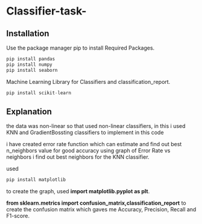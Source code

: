 # Classifier-task-

## Installation

Use the package manager pip to install Required Packages.
```python
pip install pandas
pip install numpy
pip install seaborn
```
Machine Learning Library for Classifiers and classification_report.
```python
pip install scikit-learn
```
## Explanation 
the data was non-linear so that used non-linear classifiers, 
in this i used KNN and GradientBossting classifiers to implement in this code 

i have created error rate function which can estimate and find out best n_neighbors value for good accuracy 
using graph of Error Rate vs neighbors i find out best neighbors for the KNN classifier.

used
```python 
pip install matplotlib
```
to create the graph, used __import matplotlib.pyplot as plt__.

__from sklearn.metrics import confusion_matrix,classification_report__ to create the confusion matrix which 
gaves me Accuracy, Precision, Recall and F1-score.



